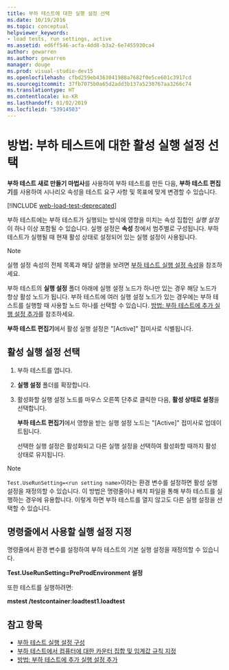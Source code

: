 ```yaml
---
title: 부하 테스트에 대한 실행 설정 선택
ms.date: 10/19/2016
ms.topic: conceptual
helpviewer_keywords:
- load tests, run settings, active
ms.assetid: ed6ff546-acfa-4dd8-b3a2-6e7455930ca4
author: gewarren
ms.author: gewarren
manager: douge
ms.prod: visual-studio-dev15
ms.openlocfilehash: cfbd259eb4363041988a7682f0e5ce601c3917cd
ms.sourcegitcommit: 37fb7075b0a65d2add3b137a5230767aa3266c74
ms.translationtype: HT
ms.contentlocale: ko-KR
ms.lasthandoff: 01/02/2019
ms.locfileid: "53914503"
---
```

# <a name="how-to-select-the-active-run-setting-for-a-load-test"></a>방법: 부하 테스트에 대한 활성 실행 설정 선택

**부하 테스트 새로 만들기 마법사**를 사용하여 부하 테스트를 만든 다음, **부하 테스트 편집기**를 사용하여 시나리오 속성을 테스트 요구 사항 및 목표에 맞게 변경할 수 있습니다.

[!INCLUDE [web-load-test-deprecated](includes/web-load-test-deprecated.md)]

부하 테스트에는 부하 테스트가 실행되는 방식에 영향을 미치는 속성 집합인 *실행 설정*이 하나 이상 포함될 수 있습니다. 실행 설정은 **속성** 창에서 범주별로 구성됩니다. 부하 테스트가 실행될 때 현재 활성 상태로 설정되어 있는 실행 설정이 사용됩니다.

> [!NOTE]
> 실행 설정 속성의 전체 목록과 해당 설명을 보려면 [부하 테스트 실행 설정 속성](../test/load-test-run-settings-properties.md)을 참조하세요.

부하 테스트의 **실행 설정** 폴더 아래에 실행 설정 노드가 하나만 있는 경우 해당 노드가 항상 활성 노드가 됩니다. 부하 테스트에 여러 실행 설정 노드가 있는 경우에는 부하 테스트를 실행할 때 사용할 노드 하나를 선택할 수 있습니다. [방법: 부하 테스트에 추가 실행 설정 추가](../test/how-to-add-additional-run-settings-to-a-load-test.md)를 참조하세요.

**부하 테스트 편집기**에서 활성 실행 설정은 "[Active]" 접미사로 식별됩니다.

## <a name="select-the-active-run-setting"></a>활성 실행 설정 선택

1.  부하 테스트를 엽니다.

2.  **실행 설정** 폴더를 확장합니다.

3.  활성화할 실행 설정 노드를 마우스 오른쪽 단추로 클릭한 다음, **활성 상태로 설정**을 선택합니다.

     **부하 테스트 편집기**에서 영향을 받는 실행 설정 노드는 "[Active]" 접미사로 업데이트됩니다.

     선택한 실행 설정은 활성화되고 다른 실행 설정을 선택하여 활성화할 때까지 활성 상태로 유지됩니다.

> [!NOTE]
> `Test.UseRunSetting=<run setting name>`이라는 환경 변수를 설정하면 활성 실행 설정을 재정의할 수 있습니다. 이 방법은 명령줄이나 배치 파일을 통해 부하 테스트를 실행하는 경우에 유용합니다. 이렇게 하면 부하 테스트를 열지 않고도 다른 실행 설정을 선택할 수 있습니다.

## <a name="specify-the-run-setting-to-use-from-the-command-line"></a>명령줄에서 사용할 실행 설정 지정

명령줄에서 환경 변수를 설정하여 부하 테스트의 기본 실행 설정을 재정의할 수 있습니다.

**Test.UseRunSetting=PreProdEnvironment 설정**

또한 테스트를 실행하려면:

**mstest /testcontainer:loadtest1.loadtest**

## <a name="see-also"></a>참고 항목

- [부하 테스트 실행 설정 구성](../test/configure-load-test-run-settings.md)
- [부하 테스트에서 컴퓨터에 대한 카운터 집합 및 임계값 규칙 지정](../test/specify-counter-sets-and-threshold-rules-for-load-testing.md)
- [방법: 부하 테스트에 추가 실행 설정 추가](../test/how-to-add-additional-run-settings-to-a-load-test.md)